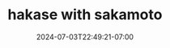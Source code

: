 ---
title: hakase with sakamoto
date: 2024-07-03T22:49:21-07:00
draft: false
location: 
img_url: https://cdn-image2.fengrin.me/2024-07-03-hakase-sakamoto.png
original_fn: ""
tags:
- hakase
- sakamoto
- cat

---